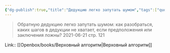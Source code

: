 ```yaml
---
{"dg-publish":true,"title":"Дедукцию легко запутать шумом","tags":["quotes"],"date":"2021-06-21T20:48:00+04:00","modified_at":"2023-06-28T10:16:37+03:00","alias":"Дедукцию легко запутать шумом","dg-path":"/quotes/202106212048.md","permalink":"/quotes/202106212048/","dgPassFrontmatter":true}
---
```



> Обратную дедукцию легко запутать шумом: как разобраться, каких шагов в дедукции не хватает, если предположения или заключения ложны?
	2021-06-21 стр. 121

Link:: [[Openbox/books/Верховный алгоритм\|Верховный алгоритм]]
